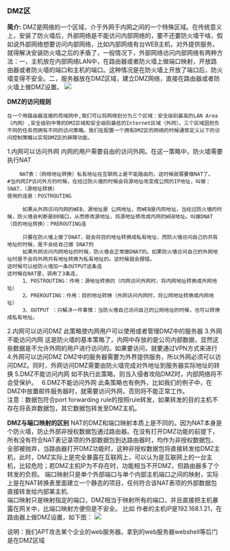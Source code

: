 ### DMZ区 ###
<b>简介:</b>
DMZ是网络的一个区域，介于外网于内网之间的一个特殊区域。在传统意义上，安装了防火墙后，外部网络是不能访问内部网络的，要不还要防火墙干啥，假如说外部网络想要访问内部网络，比如内部网络有台WEB主机，对外提供服务，就得解决安装防火墙之后的矛盾了，一般情况下，外部网络访问内部网络有两种方法：一，主机放在内部网络LAN中，在路由器或者防火墙上做端口映射，开放路由器或者防火墙的端口和主机的端口。这种情况是在防火墙上开放了端口后，防火墙变得不安全。二，服务器放在DMZ区域，建立DMZ网络，直接在路由器或者防火墙上做DMZ设置。
![](https://s2.ax1x.com/2019/03/27/AaXYhn.png)

<b>DMZ的访问规则</b>
```
在一个用路由器连接的局域网中,我们可以将网络划分为三个区域：安全级别最高的LAN Area（内网）,安全级别中等的DMZ区域和安全级别最低的Internet区域（外网）。三个区域因担负不同的任务而拥有不同的访问策略。我们在配置一个拥有DMZ区的网络的时候通常定义以下的访问控制策略以实现DMZ区的屏障功能。
```
1.内网可以访问外网
内网的用户需要自由的访问外网。在这一策略中，防火墙需要执行NAT
```
    NAT表：（网络地址转换）私有地址在互联网上是不能路由的，这时候就需要做NAT了。
#当内网IP访问外方的时候，在经过防火墙的时候会将源地址改变成公网的IP地址，叫做：SNAT，（源地址转换）
使用的连是：POSTROUTING

     如果从外网访问内网的WEB，源地址是 公网地址，而WEB是内网地址，当经过防火墙的时候，防火墙会判断是80端口，从而修改源地址，将源地址修改成内网的WEB地址。叫做DNAT（目的地址转换）：PREROUTING连

     只要在防火墙上做了DNAT，就会将目的地址转换成私有地址，而防火墙访问自己的共有地址的时候，是不会给自己做 DNAT的
     如果外网访问内网地址的时候，防火墙会正常做DNAT的。如果防火墙访问自己的外网地址时是不会将外网共有地址转换为私有地址的。这时候就会报错。
这时候可以给防火墙加一条OUTPUT这条连
这时候在NAT里，调用了3条连，
     1、POSTROUTING：作用：源地址转换的（内网访问外网时，将内网地址转换成外网地址）
     2、PREROUTING：作用：目的地址转换（外网访问内网时，将公网地址转换成内网地址）
     3、OUTPUT ：只解决一件事情：当防火墙自己访问自己的公网地址的时候，也可以转换成私有地址。
```
2.内网可以访问DMZ
此策略使内网用户可以使用或者管理DMZ中的服务器
3.外网不能访问内网
这是防火墙的基本策略了，内网中存放的是公司内部数据，显然这些数据是不允许外网的用户进行访问的。如果要访问，就要通过VPN方式来进行
4.外网可以访问DMZ
DMZ中的服务器需要为外界提供服务，所以外网必须可以访问DMZ。同时，外网访问DMZ需要由防火墙完成对外地址到服务器实际地址的转换
5.DMZ不能访问内网
如不执行此策略，则当入侵者攻陷DMZ时，内部网络将不会受保护。　
6.DMZ不能访问外网
此条策略也有例外，比如我们的例子中，在DMZ中放置邮件服务器时，就需要访问外网，否则将不能正常工作。            
注意：数据包符合port forwarding rule的按照rule转发，如果转发的目的主机不存在将丢弃数据包，其它数据包转发至DMZ主机。

<b>DMZ与端口映射的区别</b>
NAT的DMZ和端口映射本质上是不同的。因为NAT本身是个防火墙，防止外部非授权数据包通过路由器。在没有打开DMZ功能的前提下，所有没有符合NAT表记录项的外部数据包到达路由器时，均作为非授权数据包，全部被抛弃，当路由器打开DMZ功能时，这种非授权数据包将直接转发给DMZ主机，此时，DMZ实际上是完全暴露在互联网上，可以认为是互联网上的一台主机，比较危险；若DMZ主机IP为不存在时，功能相当不开DMZ，但路由器多了个转发的负担。
端口映射只是单个外部端口与单个内部主机端口之间的映射，实际上是在NAT转换表里面建立一个静态的项目，任何符合该NAT表项的外部数据包直接转发给内部某主机.            
端口映射只是映射指定的端口，DMZ相当于映射所有的端口，并且直接把主机暴露在网关中，比端口映射方便但是不安全。
比如 作者的主机IP是192.168.1.21，在路由器上做DMZ设置，如下图：
![](http://ycxx.picp.net:8888/uploads/course_images/20181030160648322_image.png)

说明：我们APT攻击某个企业的web服务器。拿到的web服务器webshell等后门是在DMZ区域